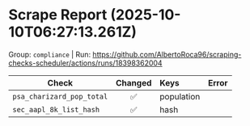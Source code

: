 # Scrape Report (2025-10-10T06:27:13.261Z)

Group: `compliance`  |  Run: https://github.com/AlbertoRoca96/scraping-checks-scheduler/actions/runs/18398362004

| Check | Changed | Keys | Error |
|---|:---:|:--|:--|
| `psa_charizard_pop_total` | ✅ | population |  |
| `sec_aapl_8k_list_hash` | ✅ | hash |  |
